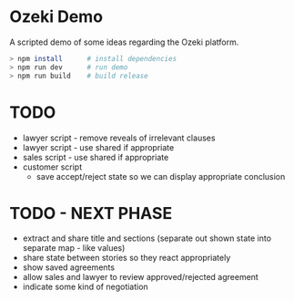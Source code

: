 # Ozeki Demo

A scripted demo of some ideas regarding the Ozeki platform.

```bash
> npm install      # install dependencies
> npm run dev      # run demo
> npm run build    # build release
```

# TODO

  * lawyer script - remove reveals of irrelevant clauses
  * lawyer script - use shared if appropriate
  * sales script - use shared if appropriate
  * customer script
    - save accept/reject state so we can display appropriate conclusion

# TODO - NEXT PHASE

  * extract and share title and sections (separate out shown state into separate map - like values)
  * share state between stories so they react appropriately
  * show saved agreements
  * allow sales and lawyer to review approved/rejected agreement
  * indicate some kind of negotiation
